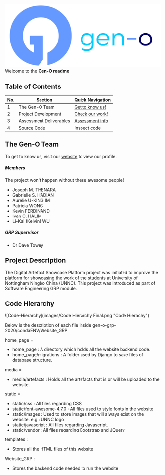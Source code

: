![alt text](images/GRP_GENO_LOGO_HORIZONTAL.png "Gen-O")
Welcome to the **Gen-O readme**

## Table of Contents
| **No.** | **Section**                       | **Quick Navigation**                        |
|---------|-----------------------------------|---------------------------------------------|
| 1       | The Gen-O Team                    | [Get to know us!](#the-mi-team)             |
| 2       | Project Development               | [Check our work!](#analyses-from-labs)      |
| 3       | Assessment Deliverables           | [Assessment info](#assessment-deliverables) |
| 4       | Source Code                       | [Inspect code](#source-code)                |


## The Gen-O Team
To get to know us, visit our [website](http://gen-o.josephthenara.com/) to view our profile.
##### Members
The project won't happen without these awesome people!

- Joseph M. THENARA
- Gabrielle S. HADIAN
- Aurelie U-KING IM
- Patricia WONG 
- Kevin FERDINAND
- Ivan C. HALIM
- Li-Kai (Kelvin) WU 


##### GRP Supervisor 
- Dr Dave Towey 

## Project Description

The Digital Artefact Showcase Platform project was initiated to improve the platform for showcasing the work of the students at University of Nottingham Ningbo China (UNNC). This project was introduced as part of Software Engineering GRP module.

## Code Hierarchy

![Code-Hierarchy](images/Code Hierarchy Final.png "Code Hierachy")


Below is the description of each file inside gen-o-grp-2020/condaENV/Website_GRP

home_page =
    <ul>
        <li> home_page : A directory which holds all the website backend code. </li>
        <li> home_page/migrations : A folder used by Django to save files of database structure. </li>
    </ul>

media =
    <ul>
        <li> media/artefacts : Holds all the artefacts that is or will be uploaded to the website. </li>
    </ul>

static =
    <ul>
        <li> static/css : All files regarding CSS. </li>
        <li> static/font-awesome-4.7.0 : All files used to style fonts in the website </li>
        <li> static/images : Used to store images that will always exist on the website. e.g : UNNC logo </li>
        <li> static/javascript : All files regarding Javascript. </li>
        <li> static/vendor : All files regarding Bootstrap and JQuery </li>
    </ul>

templates : 
     <ul>
        <li> Stores all the HTML files of this website </li>
    </ul>

Website_GRP :
     <ul>
        <li> Stores the backend code needed to run the website</li>
    </ul>




